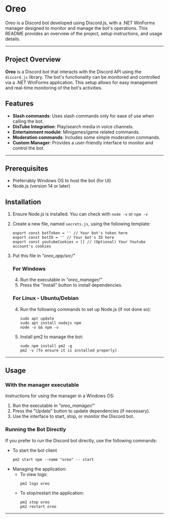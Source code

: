 # Oreo

Oreo is a Discord bot developed using Discord.js, with a .NET WinForms manager designed to monitor and manage the bot's operations. This README provides an overview of the project, setup instructions, and usage details.

---

## Project Overview

**Oreo** is a Discord bot that interacts with the Discord API using the `discord.js` library. The bot's functionality can be monitored and controlled via a .NET WinForms application. This setup allows for easy management and real-time monitoring of the bot's activities.

## Features

- **Slash commands**: Uses slash commands only for ease of use when calling the bot.
- **DisTube Integration**: Play/search media in voice channels.
- **Entertainment module**: Minigames/game related commands.
- **Moderation commands**: Includes some simple moderation commands.
- **Custom Manager**: Provides a user-friendly interface to monitor and control the bot.

---

## Prerequisites

- Preferrably Windows OS to host the bot (for UI)
- Node.js (version 14 or later)

## Installation

1. Ensure Node.js is installed. You can check with `node -v` or `npm -v`
2. Create a new file, named `secrets.js`, using the following template:
    ```
    export const botToken = '' // Your bot's token here
    export const botID = '' // Your bot's ID here
    export const youtubeCookies = [] // (Optional) Your Youtube account's cookies
    ```
3. Put this file in *"oreo_app/src/"*

    ### For Windows
    4. Run the executable in *"oreo_manager/"*
    5. Press the "Install" button to install dependencies.
    
    ### For Linux - Ubuntu/Debian
    4. Run the following commands to set up Node.js (if not done so):
        ```
        sudo apt update
        sudo apt install nodejs npm
        node -v && npm -v
        ```
        
    5. Install pm2 to manage the bot:
        ```
        sudo npm install pm2 -g
        pm2 -v (To ensure it is installed properly)
        ```

---

## Usage

### With the manager executable
Instructions for using the manager in a Windows OS:
1. Run the executable in *"oreo_manager/"*
2. Press the "Update" button to update dependencies (if necessary).
3. Use the interface to start, stop, or monitor the Discord bot.

### Running the Bot Directly
If you prefer to run the Discord bot directly, use the following commands:
- To start the bot client
    ```
    pm2 start npm --name "oreo" -- start
    ```
- Managing the application:
    -  To view logs:
        ```
        pm2 logs oreo
        ```
    - To stop/restart the application:
        ```
        pm2 stop oreo
        pm2 restart oreo
        ```

---